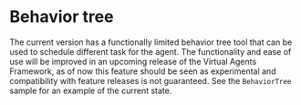 # Behavior tree

The current version has a functionally limited behavior tree tool that can be used to schedule different task for the agent. The functionality and ease of use will be improved in an upcoming release of the Virtual Agents Framework, as of now this feature should be seen as experimental and compatibility with feature releases is not guaranteed. See the `BehaviorTree` sample for an example of the current state.